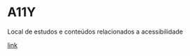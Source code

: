 # A11Y
Local de estudos e conteúdos relacionados a acessibilidade

[link](https://www.example.com/my%20great%20page)

